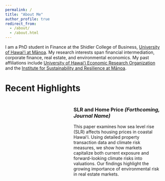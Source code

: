 ```yaml
---
permalink: /
title: "About Me"
author_profile: true
redirect_from: 
  - /about/
  - /about.html
---
```


I am a PhD student in Finance at the Shidler College of Business, [University of Hawaiʻi at Mānoa](https://manoa.hawaii.edu/). My research interests span financial intermediation, corporate finance, real estate, and environmental economics. My past affiliations include [University of Hawaiʻi Economic Research Organization](https://uhero.hawaii.edu/) and the [Institute for Sustainability and Resilience at Mānoa](https://manoa.hawaii.edu/isr/).



Recent Highlights
======


<div style="display: flex; align-items: flex-start; margin-bottom: 2em;">

  <div style="flex: 0 0 200px; margin-right: 20px;">
    <img src="/assets/images/slr_home.jpg" alt="" style="max-width: 100%; border-radius: 8px;">
  </div>

  <div style="flex: 1;">
    <h3>SLR and Home Price <em>(Forthcoming, Journal Name)</em></h3>
    <p>
      This paper examines how sea level rise (SLR) affects housing prices in coastal Hawaiʻi. 
      Using detailed property transaction data and climate risk measures, we show how markets 
      capitalize both current exposure and forward-looking climate risks into valuations. 
      Our findings highlight the growing importance of environmental risk in real estate markets.
    </p>
  </div>

</div>



